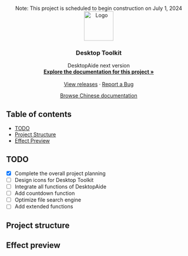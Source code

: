 <!-- PROJECT LOGO -->
<br />

<p align="center">
  Note: This project is scheduled to begin construction on July 1, 2024
<br />
  <a href="https://github.com/chenpuhao/Desktop-Toolkit">
    <img src="images/logo.png" alt="Logo" width="80" height="80">
  </a>

  <h3 align="center">Desktop Toolkit</h3>
  <p align="center">
    DesktopAide next version
    <br />
    <a href="https://github.com/chenpuhao/Desktop-Toolkit"><strong>Explore the documentation for this project »</strong></a>
    <br />
    <br />
    <a href=https://github.com/chenpuhao/Desktop-Toolkit/releases">View releases</a>
    ·
    <a href="https://github.com/chenpuhao/Desktop-Toolkit/issues">Report a Bug</a>

  </p>
<p align="center">
 <a href="README.md"> Browse Chinese documentation</a>
</p>
</p>

 
## Table of contents

- [TODO](#TODO)
- [Project Structure](#projectstructure)
- [Effect Preview](#effectPreview)

## TODO

 - [x] Complete the overall project planning
 - [ ] Design icons for Desktop Toolkit
 - [ ] Integrate all functions of DesktopAide
 - [ ] Add countdown function
 - [ ] Optimize file search engine
 - [ ] Add extended functions

## Project structure

## Effect preview

